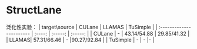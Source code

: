 # StructLane

泛化性实验：
| target\source           | CULane   | LLAMAS    | TuSimple    |
| :----------------------- | :----: | :-----: | :-----: | 
| CULane | -  | 43.14/54.88   | 29.85/41.32 |
| LLAMAS| 57.31/66.46  | -  |90.27/92.84 |
| TuSimple | -  | -  |- |


